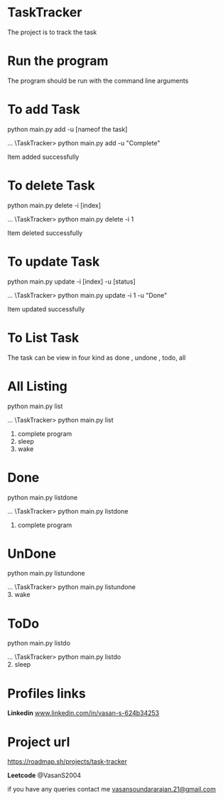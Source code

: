 # TaskTracker
The project is to track the task

# Run the program
The program should be run with the command line arguments

# To add Task
python main.py add -u [nameof the task]

... \TaskTracker> python main.py add -u "Complete"

Item added successfully

# To delete Task
python main.py delete -i [index]

... \TaskTracker> python main.py delete -i 1

Item deleted successfully

# To update Task

python main.py update -i [index] -u [status]


... \TaskTracker> python main.py update -i 1 -u "Done"

Item updated successfully

# To List Task
The task can be view in four kind as done , undone , todo, all

# All Listing

python main.py list

... \TaskTracker> python main.py list             
1. complete program
2. sleep
3. wake

# Done
python main.py listdone

... \TaskTracker> python main.py listdone           
1. complete program

# UnDone
python main.py listundone

... \TaskTracker> python main.py listundone            
3. wake

# ToDo
python main.py listdo

... \TaskTracker> python main.py listdo             
2. sleep

# Profiles links
**Linkedin**  www.linkedin.com/in/vasan-s-624b34253

# Project url
https://roadmap.sh/projects/task-tracker

**Leetcode** @VasanS2004

if you have any queries contact me vasansoundararajan.21@gmail.com

